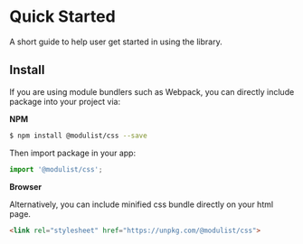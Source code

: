# Quick Started

A short guide to help user get started in using the library.

## Install

If you are using module bundlers such as Webpack, you can directly include package into your project via:

**NPM**
``` bash
$ npm install @modulist/css --save
```

Then import package in your app:

``` js
import '@modulist/css';
```

**Browser**

Alternatively, you can include minified css bundle directly on your html page.

```html
<link rel="stylesheet" href="https://unpkg.com/@modulist/css">
```
